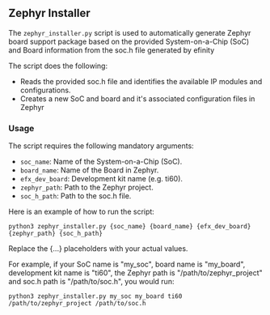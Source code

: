 ## Zephyr Installer

The `zephyr_installer.py` script is used to automatically generate Zephyr board support package based on the provided System-on-a-Chip (SoC) and Board information from the soc.h file generated by efinity

The script does the following:

- Reads the provided soc.h file and identifies the available IP modules and configurations.
- Creates a new SoC and board and it's associated configuration files in Zephyr

### Usage

The script requires the following mandatory arguments:

- `soc_name`: Name of the System-on-a-Chip (SoC).
- `board_name`: Name of the Board in Zephyr.
- `efx_dev_board`: Development kit name (e.g. ti60).
- `zephyr_path`: Path to the Zephyr project.
- `soc_h_path`: Path to the soc.h file.

Here is an example of how to run the script:

```
python3 zephyr_installer.py {soc_name} {board_name} {efx_dev_board} {zephyr_path} {soc_h_path}
```

Replace the {...} placeholders with your actual values.

For example, if your SoC name is "my_soc", board name is "my_board", development kit name is "ti60", the Zephyr path is "/path/to/zephyr_project" and soc.h path is "/path/to/soc.h", you would run:

```
python3 zephyr_installer.py my_soc my_board ti60 /path/to/zephyr_project /path/to/soc.h
```
